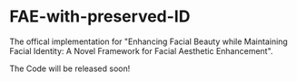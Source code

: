 # FAE-with-preserved-ID
The offical implementation for "Enhancing Facial Beauty while Maintaining Facial Identity: A Novel Framework for Facial Aesthetic Enhancement".

The Code will be released soon!
